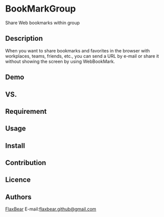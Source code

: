 # BookMarkGroup

Share Web bookmarks within group

## Description
When you want to share bookmarks and favorites in the browser with workplaces, teams, friends, etc.,
you can send a URL by e-mail or share it without showing the screen by using WebBookMark.

## Demo

## VS. 

## Requirement

## Usage

## Install

## Contribution

## Licence

## Authors
[FlaxBear](https://github.com/FlaxBear)
E-mail:flaxbear.github@gmail.com